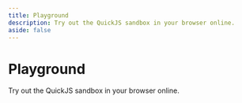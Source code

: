 ```yaml
---
title: Playground
description: Try out the QuickJS sandbox in your browser online.
aside: false
---
```


# Playground

Try out the QuickJS sandbox in your browser online.

<Playground />